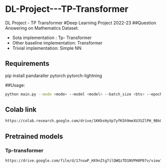 # DL-Project---TP-Transformer
DL Project - TP Transformer
#Deep Learning Project 2022-23
##Question Answering on Mathematics Dataset. 
- Sota implementation : Tp- Transformer
- Other baseline implementation: Transformer
- Trivial implementation: Simple NN

## Requirements
pip install pandaraller pytorch pytorch-lightning

##Usage:
```bash
python main.py --mode <mode> --model <model> --batch_size <bts> --epochs <n> --train_pct <pct> --test_pct <pct>
```

## Colab link
```bash
https://colab.research.google.com/drive/1KKbsHyVp7yfKSh9meXU3SZlPH_9BkGz5#scrollTo=eEG-73l8abXg
```

## Pretrained models
### Tp-transformer
```bash
https://drive.google.com/file/d/17nswP_HX9nZtg7ilQWQzTD1NVPH0P07v/view?usp=sharing
```

